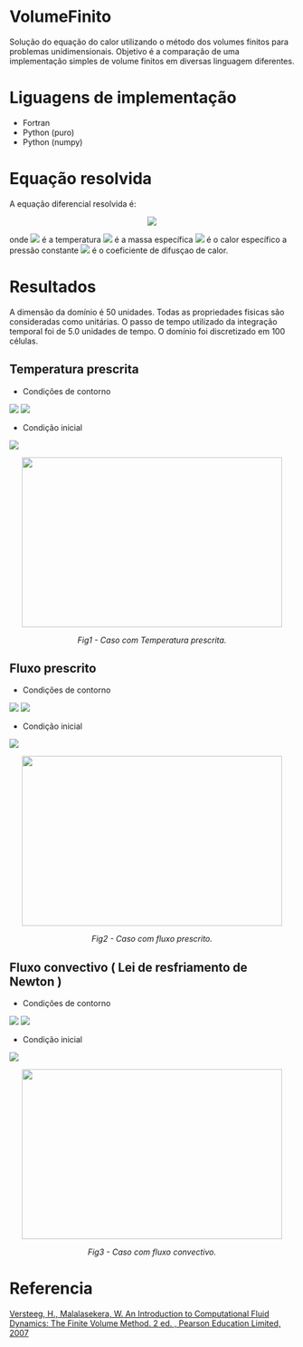# VolumeFinito

Solução do equação do calor utilizando o método dos volumes finitos para problemas unidimensionais. Objetivo é a comparação de uma implementação simples de volume finitos em diversas linguagem diferentes.

# Liguagens de implementação
* Fortran
* Python (puro)
* Python (numpy)

# Equação resolvida

A equação diferencial resolvida é:

<p align="center">
<img src="https://render.githubusercontent.com/render/math?math=\frac{\partial( \rho c_pT )}{\partial t} = \frac{\partial }{\partial x} (k \frac{\partial T}{\partial x})"> 
</p>

onde 
<img src="https://render.githubusercontent.com/render/math?math=T"> é a temperatura 
<img src="https://render.githubusercontent.com/render/math?math=\rho"> é a massa específica
<img src="https://render.githubusercontent.com/render/math?math=c_p"> é o calor específico a pressão constante
<img src="https://render.githubusercontent.com/render/math?math=k"> é o coeficiente de difusçao de calor.

# Resultados

A dimensão da domínio é 50 unidades. Todas as propriedades fisicas são consideradas como unitárias. O passo de tempo utilizado da integração temporal foi de 5.0 unidades de tempo. O domínio foi discretizado em 100 células.

## Temperatura prescrita

* Condições de contorno
<img src="https://render.githubusercontent.com/render/math?math=T(0 ,t) = 10"> 
<img src="https://render.githubusercontent.com/render/math?math=T(50,t) = 30">

* Condição inicial
<img src="https://render.githubusercontent.com/render/math?math=T(x,0) = 20">

<p align="center">
  <img width="460" height="300" src="https://github.com/HenriqueCCdA/VolumeFinito/blob/master/gifs/temperatura.gif">
</p>
<p align="center">
  <em>Fig1 - Caso com Temperatura prescrita.</em>
</p>



## Fluxo prescrito

* Condições de contorno
<img src="https://render.githubusercontent.com/render/math?math=T(0 ,t) = 10"> 
<img src="https://render.githubusercontent.com/render/math?math=q_n(50,t) = -1.5">

* Condição inicial
<img src="https://render.githubusercontent.com/render/math?math=T(x,0) = 20">

<p align="center">
<img width="460" height="300" src="https://github.com/HenriqueCCdA/VolumeFinito/blob/master/gifs/fluxo.gif">
</p>
<p align="center">
  <em>Fig2 - Caso com fluxo prescrito.</em>
</p>

## Fluxo convectivo ( Lei de resfriamento de Newton )

* Condições de contorno
<img src="https://render.githubusercontent.com/render/math?math=T(0 ,t) = 10">
<img src="https://render.githubusercontent.com/render/math?math=q_n(50, t) = 1.0 ( T - 30 ) ">

* Condição inicial
<img src="https://render.githubusercontent.com/render/math?math=T(x,0) = 20">

<p align="center">
<img width="460" height="300" src="https://github.com/HenriqueCCdA/VolumeFinito/blob/master/gifs/newton.gif">
</p>
<p align="center">
  <em>Fig3 - Caso com fluxo convectivo.</em>
</p>

# Referencia

<a href="http://ftp.demec.ufpr.br/disciplinas/TM702/Versteeg_Malalasekera_2ed.pdf"> Versteeg, H., Malalasekera, W. An Introduction to Computational Fluid Dynamics: The Finite Volume Method. 2 ed. , Pearson Education Limited, 2007</a>
